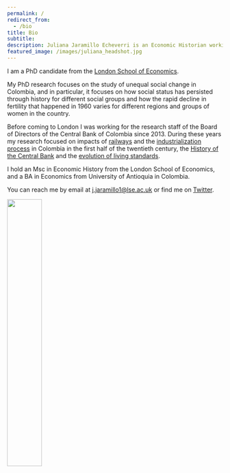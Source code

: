 ```yaml
---
permalink: /
redirect_from:
  - /bio
title: Bio
subtitle: 
description: Juliana Jaramillo Echeverri is an Economic Historian working on Latin America
featured_image: /images/juliana_headshot.jpg
---
```


I am a PhD candidate from the [London School of Economics](https://www.lse.ac.uk/Economic-History/People/PhDs/Juliana-Jaramillo). 

My PhD research focuses on the study of unequal social change in Colombia, and in particular, it focuses on how social status has persisted through history for different social groups and how the rapid decline in fertility that happened in 1960 varies for different regions and groups of women in the country.

Before coming to London I was working for the research staff of the Board of Directors of the Central Bank of Colombia since 2013. During these years my research focused on impacts of [railways](https://repositorio.banrep.gov.co/bitstream/handle/20.500.12134/6125/be_838.pdf?sequence=1) and the [industrialization process](https://economia.uniandes.edu.co/sites/default/files/seminariocede/892.pdf) in Colombia in the first half of the twentieth century, the [History of the Central Bank](https://repositorio.banrep.gov.co/bitstream/handle/20.500.12134/6998/?sequence=1) and the [evolution of living standards](https://link.springer.com/article/10.1007/s11698-018-0181-5).

I hold an Msc in Economic History from the London School of Economics, and a BA in Economics from University of Antioquia in Colombia. 

You can reach me by email at [j.jaramillo1@lse.ac.uk](mailto:j.jaramillo1@lse.ac.uk) or find me on [Twitter](https://twitter.com/julia_jarame).

<img src="/images/juliana_headshot.jpg" width="40%">

